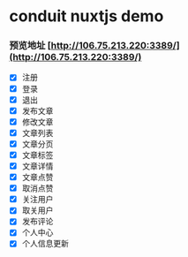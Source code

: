 # conduit nuxtjs demo
### 预览地址 [http://106.75.213.220:3389/](http://106.75.213.220:3389/)

- [x] 注册
- [x] 登录
- [x] 退出
- [x] 发布文章
- [x] 修改文章
- [x] 文章列表
- [x] 文章分页
- [x] 文章标签
- [x] 文章详情
- [x] 文章点赞
- [x] 取消点赞
- [x] 关注用户
- [x] 取关用户
- [x] 发布评论
- [x] 个人中心
- [x] 个人信息更新